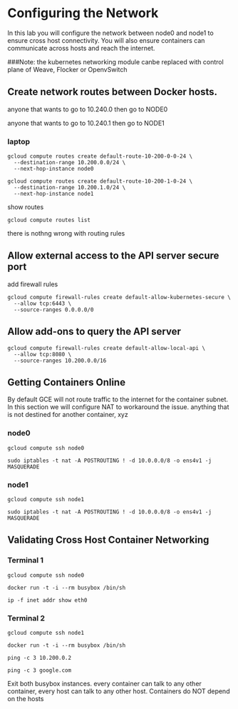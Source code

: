 # Configuring the Network

In this lab you will configure the network between node0 and node1 to ensure cross host connectivity. You will also ensure containers can communicate across hosts and reach the internet.

###Note: the kubernetes networking module canbe replaced with control plane of Weave, Flocker or OpenvSwitch

## Create network routes between Docker hosts.
anyone that wants to go to 10.240.0 then go to NODE0

anyone that wants to go to 10.240.1 then go to NODE1
### laptop

```
gcloud compute routes create default-route-10-200-0-0-24 \
  --destination-range 10.200.0.0/24 \
  --next-hop-instance node0
```
```
gcloud compute routes create default-route-10-200-1-0-24 \
  --destination-range 10.200.1.0/24 \
  --next-hop-instance node1
```
show routes
```
gcloud compute routes list
```
there is nothng wrong with routing rules
## Allow external access to the API server secure port
add firewall rules
```
gcloud compute firewall-rules create default-allow-kubernetes-secure \
  --allow tcp:6443 \
  --source-ranges 0.0.0.0/0
``` 

## Allow add-ons to query the API server

```
gcloud compute firewall-rules create default-allow-local-api \
  --allow tcp:8080 \
  --source-ranges 10.200.0.0/16
```


## Getting Containers Online

By default GCE will not route traffic to the internet for the container subnet. In this section we will configure NAT to workaround the issue.
anything that is not destined for another container, xyz 
### node0

```
gcloud compute ssh node0
```

```
sudo iptables -t nat -A POSTROUTING ! -d 10.0.0.0/8 -o ens4v1 -j MASQUERADE
```

### node1

```
gcloud compute ssh node1
```

```
sudo iptables -t nat -A POSTROUTING ! -d 10.0.0.0/8 -o ens4v1 -j MASQUERADE
```

## Validating Cross Host Container Networking

### Terminal 1

```
gcloud compute ssh node0
```
```
docker run -t -i --rm busybox /bin/sh
```

```
ip -f inet addr show eth0
```

### Terminal 2

```
gcloud compute ssh node1
```

```
docker run -t -i --rm busybox /bin/sh
```

```
ping -c 3 10.200.0.2
```

```
ping -c 3 google.com
```

Exit both busybox instances.
every container can talk to any other container, every host can talk to any other host. Containers do NOT depend on the hosts
